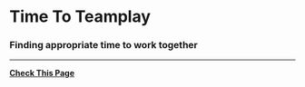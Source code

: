 # Time To Teamplay

### Finding appropriate time to work together
---
**[Check This Page](hav1n.kr)**
